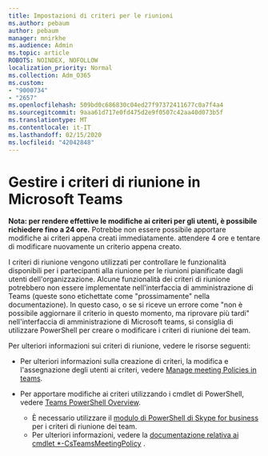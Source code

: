 ```yaml
---
title: Impostazioni di criteri per le riunioni
ms.author: pebaum
author: pebaum
manager: mnirkhe
ms.audience: Admin
ms.topic: article
ROBOTS: NOINDEX, NOFOLLOW
localization_priority: Normal
ms.collection: Adm_O365
ms.custom:
- "9000734"
- "2657"
ms.openlocfilehash: 509bd0c686830c04ed27f97372411677c0a7f4a4
ms.sourcegitcommit: 9aaa61d717e0fd475d2e9f0507c42aa40d073b5f
ms.translationtype: MT
ms.contentlocale: it-IT
ms.lasthandoff: 02/15/2020
ms.locfileid: "42042848"
---
```

# <a name="manage-meeting-policies-in-microsoft-teams"></a>Gestire i criteri di riunione in Microsoft Teams

**Nota: per rendere effettive le modifiche ai criteri per gli utenti, è possibile richiedere fino a 24 ore.** Potrebbe non essere possibile apportare modifiche ai criteri appena creati immediatamente. attendere 4 ore e tentare di modificare nuovamente un criterio appena creato.

I criteri di riunione vengono utilizzati per controllare le funzionalità disponibili per i partecipanti alla riunione per le riunioni pianificate dagli utenti dell'organizzazione. Alcune funzionalità dei criteri di riunione potrebbero non essere implementate nell'interfaccia di amministrazione di Teams (queste sono etichettate come "prossimamente" nella documentazione). In questo caso, o se si riceve un errore come "non è possibile aggiornare il criterio in questo momento, ma riprovare più tardi" nell'interfaccia di amministrazione di Microsoft teams, si consiglia di utilizzare PowerShell per creare o modificare i criteri di riunione dei team. 

Per ulteriori informazioni sui criteri di riunione, vedere le risorse seguenti:

- Per ulteriori informazioni sulla creazione di criteri, la modifica e l'assegnazione degli utenti ai criteri, vedere [Manage meeting Policies in teams](https://docs.microsoft.com/microsoftteams/meeting-policies-in-teams).

- Per apportare modifiche ai criteri utilizzando i cmdlet di PowerShell, vedere [Teams PowerShell Overview](https://docs.microsoft.com/microsoftteams/teams-powershell-overview). 
    - È necessario utilizzare il [modulo di PowerShell di Skype for business](https://www.microsoft.com/download/details.aspx?id=39366) per i criteri di riunione dei team. 
    - Per ulteriori informazioni, vedere la [documentazione relativa ai cmdlet *-CsTeamsMeetingPolicy](https://docs.microsoft.com/search/?search=CsTeamsMeetingPolicy&view=skype-ps) .

